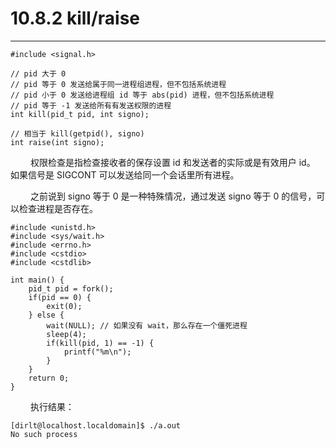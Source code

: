 # 10.8.2 kill/raise
***

    #include <signal.h>
    
    // pid 大于 0
    // pid 等于 0 发送给属于同一进程组进程，但不包括系统进程
    // pid 小于 0 发送给进程组 id 等于 abs(pid) 进程，但不包括系统进程
    // pid 等于 -1 发送给所有有发送权限的进程
    int kill(pid_t pid, int signo);
    
    // 相当于 kill(getpid(), signo)
    int raise(int signo); 

&emsp;&emsp;
权限检查是指检查接收者的保存设置 id 和发送者的实际或是有效用户 id。
如果信号是 SIGCONT 可以发送给同一个会话里所有进程。

&emsp;&emsp;
之前说到 signo 等于 0 是一种特殊情况，通过发送 signo 等于 0 的信号，可以检查进程是否存在。

    #include <unistd.h>
    #include <sys/wait.h>
    #include <errno.h>
    #include <cstdio>
    #include <cstdlib>
    
    int main() {
        pid_t pid = fork();
        if(pid == 0) {
            exit(0);
        } else {
            wait(NULL); // 如果没有 wait，那么存在一个僵死进程
            sleep(4);
            if(kill(pid, 1) == -1) {
                printf("%m\n");
            }
        }
        return 0;
    }

&emsp;&emsp;
执行结果：

    [dirlt@localhost.localdomain]$ ./a.out
    No such process